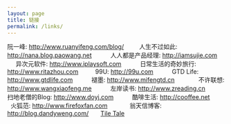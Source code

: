 ```yaml
---
layout: page
title: 链接
permalink: /links/
---
```


阮一峰: <http://www.ruanyifeng.com/blog/>          
人生不过如此: <http://nana.blog.paowang.net>           
人人都是产品经理: <http://iamsujie.com>          
异次元软件: <http://www.iplaysoft.com>           
日常生活的奇妙旅行: <http://www.ritazhou.com>           
99U: <http://99u.com>          
GTD Life: <http://www.gtdlife.com>           
褪墨: <http://www.mifengtd.cn>              
不许联想: <http://www.wangxiaofeng.me>           
左岸读书: <http://www.zreading.cn>           
扫地老僧的Blog: <http://www.doyj.com>           
酷啡生活: <http://cooffee.net>          
火狐范: <http://www.firefoxfan.com>             
翁天信博客: <http://blog.dandyweng.com/>       
[Tile Tale](https://itunes.apple.com/app/Tile-Tale/id577675173?mt=8)    


